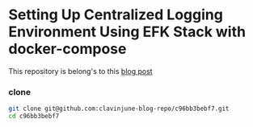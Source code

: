 # Setting Up Centralized Logging Environment Using EFK Stack with docker-compose

This repository is belong's to this [blog post](https://medium.com/@clavinjune/@TODO)

### clone
```sh
git clone git@github.com:clavinjune-blog-repo/c96bb3bebf7.git
cd c96bb3bebf7 
```

